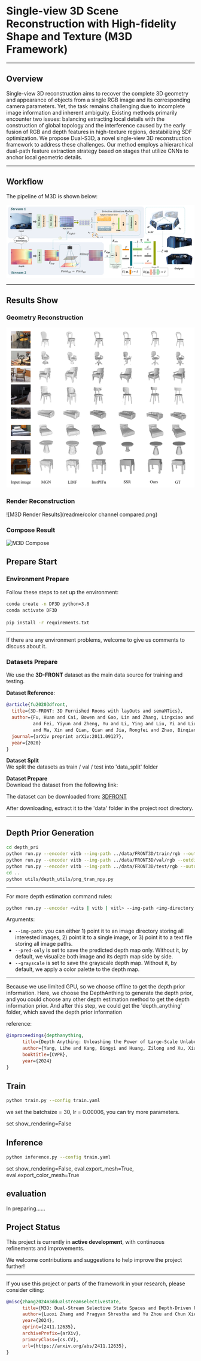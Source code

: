 # Single-view 3D Scene Reconstruction with High-fidelity Shape and Texture (M3D Framework)

---
## Overview

Single-view 3D reconstruction aims to recover the complete 3D geometry and appearance of objects from a single RGB image and its corresponding camera parameters. Yet, the task remains challenging due to incomplete image information and inherent ambiguity. Existing methods primarily encounter two issues: balancing extracting local details with the construction of global topology and the interference caused by the early fusion of RGB and depth features in high-texture regions, destabilizing SDF optimization. We propose Dual-S3D, a novel single-view 3D reconstruction framework to address these challenges. Our method employs a hierarchical dual-path feature extraction strategy based on stages that utilize CNNs to anchor local geometric details.

---
## Workflow
The pipeline of M3D is shown below:

![M3D Reconstruction Process](readme/process.png)

---

## Results Show

### Geometry Reconstruction

![M3D Geometry Compare Results](readme/compare_results.png)

### Render Reconstruction

![M3D Render Results](readme/color channel compared.png)

### Compose Result

![M3D Compose](readme/compare_render.png)

## Prepare Start
### Environment Prepare
Follow these steps to set up the environment:

```bash
conda create -n DF3D python=3.8 
conda activate DF3D

pip install -r requirements.txt
```
---
If there are any environment problems, welcome to give us comments to discuss about it.

### Datasets Prepare

We use the **3D-FRONT** dataset as the main data source for training and testing.

**Dataset Reference**:
```bibtex
@article{fu20203dfront,
  title={3D-FRONT: 3D Furnished Rooms with layOuts and semaNTics},
  author={Fu, Huan and Cai, Bowen and Gao, Lin and Zhang, Lingxiao and Li, Cao and Zeng, Qixun and Sun, Chengyue 
          and Fei, Yiyun and Zheng, Yu and Li, Ying and Liu, Yi and Liu, Peng and Ma, Lin and Weng, Le and Hu, Xiaohang
          and Ma, Xin and Qian, Qian and Jia, Rongfei and Zhao, Binqiang and Zhang, Hao},
  journal={arXiv preprint arXiv:2011.09127},
  year={2020}
}
```
**Dataset Split**  
We split the datasets as train / val / test into 'data_split' folder


**Dataset Prepare**  
Download the dataset from the following link:

The dataset can be downloaded from: [3DFRONT](https://drive.google.com/file/d/1j0n4J7XBqK1np5v7sxZGKBhqMg6qTG4Y/view)

After downloading, extract it to the 'data' folder in the project root directory.

---
## Depth Prior Generation

```bash
cd depth_pri
python run.py --encoder vitb --img-path ../data/FRONT3D/train/rgb --outdir ../depth_anything_png  --pred-only  --grayscale
python run.py --encoder vitb --img-path ../data/FRONT3D/val/rgb --outdir ../depth_anything_png  --pred-only  --grayscale
python run.py --encoder vitb --img-path ../data/FRONT3D/test/rgb --outdir ../depth_anything_png  --pred-only  --grayscale
cd ..
python utils/depth_utils/png_tran_npy.py
```
---
For more depth estimation command rules:
```bash
python run.py --encoder <vits | vitb | vitl> --img-path <img-directory | single-img | txt-file> --outdir <outdir> [--pred-only] [--grayscale]
```
Arguments:
- ``--img-path``: you can either 1) point it to an image directory storing all interested images, 2) point it to a single image, or 3) point it to a text file storing all image paths.
- ``--pred-only`` is set to save the predicted depth map only. Without it, by default, we visualize both image and its depth map side by side.
- ``--grayscale`` is set to save the grayscale depth map. Without it, by default, we apply a color palette to the depth map.
---
Because we use limited GPU, so we choose offline to get the depth prior information.
Here, we choose the DepthAnthing to generate the depth prior, and you could choose any other depth estimation method to get the depth information prior.
And after this step, we could get the 'depth_anything' folder, which saved the depth prior information

reference:
```bibtex
@inproceedings{depthanything,
      title={Depth Anything: Unleashing the Power of Large-Scale Unlabeled Data}, 
      author={Yang, Lihe and Kang, Bingyi and Huang, Zilong and Xu, Xiaogang and Feng, Jiashi and Zhao, Hengshuang},
      booktitle={CVPR},
      year={2024}
}
```

## Train
```bash
python train.py --config train.yaml
```
we set the batchsize = 30, lr = 0.00006, you can try more parameters.

set show_rendering=False

## Inference
```bash
python inference.py --config train.yaml
```

set show_rendering=False, eval.export_mesh=True, eval.export_color_mesh=True


## evaluation
In preparing......


## Project Status

This project is currently in **active development**, with continuous refinements and improvements.


We welcome contributions and suggestions to help improve the project further!

---

If you use this project or parts of the framework in your research, please consider citing:

```bibtex
@misc{zhang2024m3ddualstreamselectivestate,
      title={M3D: Dual-Stream Selective State Spaces and Depth-Driven Framework for High-Fidelity Single-View 3D Reconstruction}, 
      author={Luoxi Zhang and Pragyan Shrestha and Yu Zhou and Chun Xie and Itaru Kitahara},
      year={2024},
      eprint={2411.12635},
      archivePrefix={arXiv},
      primaryClass={cs.CV},
      url={https://arxiv.org/abs/2411.12635}, 
}
